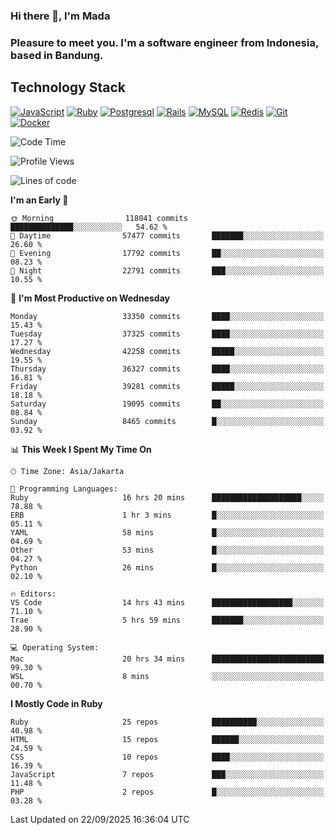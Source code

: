 ### Hi there 👋, I'm Mada
### Pleasure to meet you. I'm a software engineer from Indonesia, based in Bandung.

## Technology Stack

[![JavaScript](https://img.shields.io/badge/-JavaScript-%23F7DF1C?style=flat-square&logo=javascript&logoColor=000000&labelColor=%23F7DF1C&color=%23FFCE5A)](https://www.javascript.com/)
[![Ruby](https://img.shields.io/badge/Ruby-CC342D?style=flat-square&logo=ruby&logoColor=white)](https://www.ruby-lang.org/en/)
[![Postgresql](https://img.shields.io/badge/PostgreSQL-316192?style=flat-square&logo=postgresql&logoColor=ffffff)](https://www.postgresql.org/)
[![Rails](https://img.shields.io/badge/Ruby_on_Rails-CC0000?style=flat-square&logo=ruby-on-rails&logoColor=white)](https://rubyonrails.org/)
[![MySQL](https://img.shields.io/badge/-MySQL-4479A1?style=flat-square&logo=MySQL&logoColor=ffffff)](https://www.mysql.com/)
[![Redis](https://img.shields.io/badge/-Redis-DC382D?style=flat-square&logo=Redis&logoColor=ffffff)](https://redis.io/)
[![Git](https://img.shields.io/badge/-Git-%23F05032?style=flat-square&logo=git&logoColor=%23ffffff)](https://git-scm.com/)
[![Docker](https://img.shields.io/badge/-Docker-2496ED?style=flat-square&logo=docker&logoColor=ffffff)](https://www.docker.com/)
<!--
**madaarya/madaarya** is a ✨ _special_ ✨ repository because its `README.md` (this file) appears on your GitHub profile.

Here are some ideas to get you started:

- 🔭 I’m currently working on ...
- 🌱 I’m currently learning ...
- 👯 I’m looking to collaborate on ...
- 🤔 I’m looking for help with ...
- 💬 Ask me about ...
- 📫 How to reach me: ...
- 😄 Pronouns: ...
- ⚡ Fun fact: ...
-->
<!--START_SECTION:waka-->
![Code Time](http://img.shields.io/badge/Code%20Time-7%2C734%20hrs%2057%20mins-blue)

![Profile Views](http://img.shields.io/badge/Profile%20Views-0-blue)

![Lines of code](https://img.shields.io/badge/From%20Hello%20World%20I%27ve%20Written-54.1%20million%20lines%20of%20code-blue)

**I'm an Early 🐤** 

```text
🌞 Morning                118041 commits      ██████████████░░░░░░░░░░░   54.62 % 
🌆 Daytime                57477 commits       ███████░░░░░░░░░░░░░░░░░░   26.60 % 
🌃 Evening                17792 commits       ██░░░░░░░░░░░░░░░░░░░░░░░   08.23 % 
🌙 Night                  22791 commits       ███░░░░░░░░░░░░░░░░░░░░░░   10.55 % 
```
📅 **I'm Most Productive on Wednesday** 

```text
Monday                   33350 commits       ████░░░░░░░░░░░░░░░░░░░░░   15.43 % 
Tuesday                  37325 commits       ████░░░░░░░░░░░░░░░░░░░░░   17.27 % 
Wednesday                42258 commits       █████░░░░░░░░░░░░░░░░░░░░   19.55 % 
Thursday                 36327 commits       ████░░░░░░░░░░░░░░░░░░░░░   16.81 % 
Friday                   39281 commits       █████░░░░░░░░░░░░░░░░░░░░   18.18 % 
Saturday                 19095 commits       ██░░░░░░░░░░░░░░░░░░░░░░░   08.84 % 
Sunday                   8465 commits        █░░░░░░░░░░░░░░░░░░░░░░░░   03.92 % 
```


📊 **This Week I Spent My Time On** 

```text
🕑︎ Time Zone: Asia/Jakarta

💬 Programming Languages: 
Ruby                     16 hrs 20 mins      ████████████████████░░░░░   78.88 % 
ERB                      1 hr 3 mins         █░░░░░░░░░░░░░░░░░░░░░░░░   05.11 % 
YAML                     58 mins             █░░░░░░░░░░░░░░░░░░░░░░░░   04.69 % 
Other                    53 mins             █░░░░░░░░░░░░░░░░░░░░░░░░   04.27 % 
Python                   26 mins             █░░░░░░░░░░░░░░░░░░░░░░░░   02.10 % 

🔥 Editors: 
VS Code                  14 hrs 43 mins      ██████████████████░░░░░░░   71.10 % 
Trae                     5 hrs 59 mins       ███████░░░░░░░░░░░░░░░░░░   28.90 % 

💻 Operating System: 
Mac                      20 hrs 34 mins      █████████████████████████   99.30 % 
WSL                      8 mins              ░░░░░░░░░░░░░░░░░░░░░░░░░   00.70 % 
```

**I Mostly Code in Ruby** 

```text
Ruby                     25 repos            ██████████░░░░░░░░░░░░░░░   40.98 % 
HTML                     15 repos            ██████░░░░░░░░░░░░░░░░░░░   24.59 % 
CSS                      10 repos            ████░░░░░░░░░░░░░░░░░░░░░   16.39 % 
JavaScript               7 repos             ███░░░░░░░░░░░░░░░░░░░░░░   11.48 % 
PHP                      2 repos             █░░░░░░░░░░░░░░░░░░░░░░░░   03.28 % 
```




 Last Updated on 22/09/2025 16:36:04 UTC
<!--END_SECTION:waka-->
